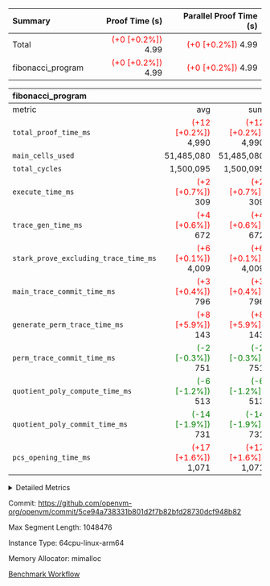 | Summary | Proof Time (s) | Parallel Proof Time (s) |
|:---|---:|---:|
| Total | <span style='color: red'>(+0 [+0.2%])</span> 4.99 | <span style='color: red'>(+0 [+0.2%])</span> 4.99 |
| fibonacci_program | <span style='color: red'>(+0 [+0.2%])</span> 4.99 | <span style='color: red'>(+0 [+0.2%])</span> 4.99 |


| fibonacci_program |||||
|:---|---:|---:|---:|---:|
|metric|avg|sum|max|min|
| `total_proof_time_ms ` | <span style='color: red'>(+12 [+0.2%])</span> 4,990 | <span style='color: red'>(+12 [+0.2%])</span> 4,990 | <span style='color: red'>(+12 [+0.2%])</span> 4,990 | <span style='color: red'>(+12 [+0.2%])</span> 4,990 |
| `main_cells_used     ` |  51,485,080 |  51,485,080 |  51,485,080 |  51,485,080 |
| `total_cycles        ` |  1,500,095 |  1,500,095 |  1,500,095 |  1,500,095 |
| `execute_time_ms     ` | <span style='color: red'>(+2 [+0.7%])</span> 309 | <span style='color: red'>(+2 [+0.7%])</span> 309 | <span style='color: red'>(+2 [+0.7%])</span> 309 | <span style='color: red'>(+2 [+0.7%])</span> 309 |
| `trace_gen_time_ms   ` | <span style='color: red'>(+4 [+0.6%])</span> 672 | <span style='color: red'>(+4 [+0.6%])</span> 672 | <span style='color: red'>(+4 [+0.6%])</span> 672 | <span style='color: red'>(+4 [+0.6%])</span> 672 |
| `stark_prove_excluding_trace_time_ms` | <span style='color: red'>(+6 [+0.1%])</span> 4,009 | <span style='color: red'>(+6 [+0.1%])</span> 4,009 | <span style='color: red'>(+6 [+0.1%])</span> 4,009 | <span style='color: red'>(+6 [+0.1%])</span> 4,009 |
| `main_trace_commit_time_ms` | <span style='color: red'>(+3 [+0.4%])</span> 796 | <span style='color: red'>(+3 [+0.4%])</span> 796 | <span style='color: red'>(+3 [+0.4%])</span> 796 | <span style='color: red'>(+3 [+0.4%])</span> 796 |
| `generate_perm_trace_time_ms` | <span style='color: red'>(+8 [+5.9%])</span> 143 | <span style='color: red'>(+8 [+5.9%])</span> 143 | <span style='color: red'>(+8 [+5.9%])</span> 143 | <span style='color: red'>(+8 [+5.9%])</span> 143 |
| `perm_trace_commit_time_ms` | <span style='color: green'>(-2 [-0.3%])</span> 751 | <span style='color: green'>(-2 [-0.3%])</span> 751 | <span style='color: green'>(-2 [-0.3%])</span> 751 | <span style='color: green'>(-2 [-0.3%])</span> 751 |
| `quotient_poly_compute_time_ms` | <span style='color: green'>(-6 [-1.2%])</span> 513 | <span style='color: green'>(-6 [-1.2%])</span> 513 | <span style='color: green'>(-6 [-1.2%])</span> 513 | <span style='color: green'>(-6 [-1.2%])</span> 513 |
| `quotient_poly_commit_time_ms` | <span style='color: green'>(-14 [-1.9%])</span> 731 | <span style='color: green'>(-14 [-1.9%])</span> 731 | <span style='color: green'>(-14 [-1.9%])</span> 731 | <span style='color: green'>(-14 [-1.9%])</span> 731 |
| `pcs_opening_time_ms ` | <span style='color: red'>(+17 [+1.6%])</span> 1,071 | <span style='color: red'>(+17 [+1.6%])</span> 1,071 | <span style='color: red'>(+17 [+1.6%])</span> 1,071 | <span style='color: red'>(+17 [+1.6%])</span> 1,071 |



<details>
<summary>Detailed Metrics</summary>

| group | num_segments | keygen_time_ms | commit_exe_time_ms |
| --- | --- | --- | --- |
| fibonacci_program | 1 | 393 | 5 | 

| group | air_name | quotient_deg | interactions | constraints |
| --- | --- | --- | --- | --- |
| fibonacci_program | AccessAdapterAir<16> | 4 | 5 | 11 | 
| fibonacci_program | AccessAdapterAir<2> | 4 | 5 | 11 | 
| fibonacci_program | AccessAdapterAir<32> | 4 | 5 | 11 | 
| fibonacci_program | AccessAdapterAir<4> | 4 | 5 | 11 | 
| fibonacci_program | AccessAdapterAir<64> | 4 | 5 | 11 | 
| fibonacci_program | AccessAdapterAir<8> | 4 | 5 | 11 | 
| fibonacci_program | BitwiseOperationLookupAir<8> | 2 | 2 | 4 | 
| fibonacci_program | MemoryMerkleAir<8> | 4 | 4 | 38 | 
| fibonacci_program | PersistentBoundaryAir<8> | 4 | 3 | 5 | 
| fibonacci_program | PhantomAir | 4 | 3 | 4 | 
| fibonacci_program | Poseidon2PeripheryAir<BabyBearParameters>, 1> | 2 | 1 | 286 | 
| fibonacci_program | ProgramAir | 1 | 1 | 4 | 
| fibonacci_program | RangeTupleCheckerAir<2> | 1 | 1 | 4 | 
| fibonacci_program | Rv32HintStoreAir | 4 | 19 | 21 | 
| fibonacci_program | VariableRangeCheckerAir | 1 | 1 | 4 | 
| fibonacci_program | VmAirWrapper<Rv32BaseAluAdapterAir, BaseAluCoreAir<4, 8> | 4 | 19 | 30 | 
| fibonacci_program | VmAirWrapper<Rv32BaseAluAdapterAir, LessThanCoreAir<4, 8> | 4 | 17 | 35 | 
| fibonacci_program | VmAirWrapper<Rv32BaseAluAdapterAir, ShiftCoreAir<4, 8> | 4 | 23 | 84 | 
| fibonacci_program | VmAirWrapper<Rv32BranchAdapterAir, BranchEqualCoreAir<4> | 4 | 11 | 17 | 
| fibonacci_program | VmAirWrapper<Rv32BranchAdapterAir, BranchLessThanCoreAir<4, 8> | 4 | 13 | 32 | 
| fibonacci_program | VmAirWrapper<Rv32CondRdWriteAdapterAir, Rv32JalLuiCoreAir> | 4 | 10 | 15 | 
| fibonacci_program | VmAirWrapper<Rv32JalrAdapterAir, Rv32JalrCoreAir> | 4 | 16 | 16 | 
| fibonacci_program | VmAirWrapper<Rv32LoadStoreAdapterAir, LoadSignExtendCoreAir<4, 8> | 4 | 18 | 21 | 
| fibonacci_program | VmAirWrapper<Rv32LoadStoreAdapterAir, LoadStoreCoreAir<4> | 4 | 17 | 27 | 
| fibonacci_program | VmAirWrapper<Rv32MultAdapterAir, DivRemCoreAir<4, 8> | 4 | 25 | 72 | 
| fibonacci_program | VmAirWrapper<Rv32MultAdapterAir, MulHCoreAir<4, 8> | 4 | 24 | 23 | 
| fibonacci_program | VmAirWrapper<Rv32MultAdapterAir, MultiplicationCoreAir<4, 8> | 4 | 19 | 13 | 
| fibonacci_program | VmAirWrapper<Rv32RdWriteAdapterAir, Rv32AuipcCoreAir> | 4 | 11 | 12 | 
| fibonacci_program | VmConnectorAir | 4 | 3 | 8 | 

| group | air_name | segment | rows | prep_cols | perm_cols | main_cols | cells |
| --- | --- | --- | --- | --- | --- | --- | --- |
| fibonacci_program | AccessAdapterAir<8> | 0 | 32 |  | 12 | 17 | 928 | 
| fibonacci_program | BitwiseOperationLookupAir<8> | 0 | 65,536 | 3 | 8 | 2 | 655,360 | 
| fibonacci_program | MemoryMerkleAir<8> | 0 | 256 |  | 12 | 32 | 11,264 | 
| fibonacci_program | PersistentBoundaryAir<8> | 0 | 32 |  | 8 | 20 | 896 | 
| fibonacci_program | PhantomAir | 0 | 2 |  | 8 | 6 | 28 | 
| fibonacci_program | Poseidon2PeripheryAir<BabyBearParameters>, 1> | 0 | 256 |  | 8 | 300 | 78,848 | 
| fibonacci_program | ProgramAir | 0 | 4,096 |  | 8 | 10 | 73,728 | 
| fibonacci_program | RangeTupleCheckerAir<2> | 0 | 524,288 | 2 | 8 | 1 | 4,718,592 | 
| fibonacci_program | Rv32HintStoreAir | 0 | 4 |  | 24 | 32 | 224 | 
| fibonacci_program | VariableRangeCheckerAir | 0 | 262,144 | 2 | 8 | 1 | 2,359,296 | 
| fibonacci_program | VmAirWrapper<Rv32BaseAluAdapterAir, BaseAluCoreAir<4, 8> | 0 | 1,048,576 |  | 28 | 36 | 67,108,864 | 
| fibonacci_program | VmAirWrapper<Rv32BaseAluAdapterAir, LessThanCoreAir<4, 8> | 0 | 524,288 |  | 24 | 37 | 31,981,568 | 
| fibonacci_program | VmAirWrapper<Rv32BranchAdapterAir, BranchEqualCoreAir<4> | 0 | 262,144 |  | 16 | 26 | 11,010,048 | 
| fibonacci_program | VmAirWrapper<Rv32BranchAdapterAir, BranchLessThanCoreAir<4, 8> | 0 | 4 |  | 20 | 32 | 208 | 
| fibonacci_program | VmAirWrapper<Rv32CondRdWriteAdapterAir, Rv32JalLuiCoreAir> | 0 | 131,072 |  | 16 | 18 | 4,456,448 | 
| fibonacci_program | VmAirWrapper<Rv32JalrAdapterAir, Rv32JalrCoreAir> | 0 | 16 |  | 20 | 28 | 768 | 
| fibonacci_program | VmAirWrapper<Rv32LoadStoreAdapterAir, LoadStoreCoreAir<4> | 0 | 16 |  | 28 | 40 | 1,088 | 
| fibonacci_program | VmAirWrapper<Rv32RdWriteAdapterAir, Rv32AuipcCoreAir> | 0 | 8 |  | 16 | 21 | 296 | 
| fibonacci_program | VmConnectorAir | 0 | 2 | 1 | 8 | 4 | 24 | 

| group | segment | trace_gen_time_ms | total_proof_time_ms | total_cycles | total_cells | stark_prove_excluding_trace_time_ms | quotient_poly_compute_time_ms | quotient_poly_commit_time_ms | perm_trace_commit_time_ms | pcs_opening_time_ms | main_trace_commit_time_ms | main_cells_used | generate_perm_trace_time_ms | execute_time_ms |
| --- | --- | --- | --- | --- | --- | --- | --- | --- | --- | --- | --- | --- | --- | --- |
| fibonacci_program | 0 | 672 | 4,990 | 1,500,095 | 122,458,476 | 4,009 | 513 | 731 | 751 | 1,071 | 796 | 51,485,080 | 143 | 309 | 

</details>


Commit: https://github.com/openvm-org/openvm/commit/5ce94a738331b801d2f7b82bfd28730dcf948b82

Max Segment Length: 1048476

Instance Type: 64cpu-linux-arm64

Memory Allocator: mimalloc

[Benchmark Workflow](https://github.com/openvm-org/openvm/actions/runs/13061684209)
